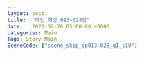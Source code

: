 ```yaml
---
layout: post
title:  "메인_회상_013~028장"
date:   2021-02-20 05:00:00 +0000
categories: Main
Tags: Story Main
SceneCode: ["scene_skip_cp013-028_q1_s10"]
---
```

